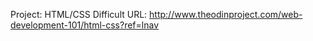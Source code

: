 Project: HTML/CSS Difficult
URL: http://www.theodinproject.com/web-development-101/html-css?ref=lnav
